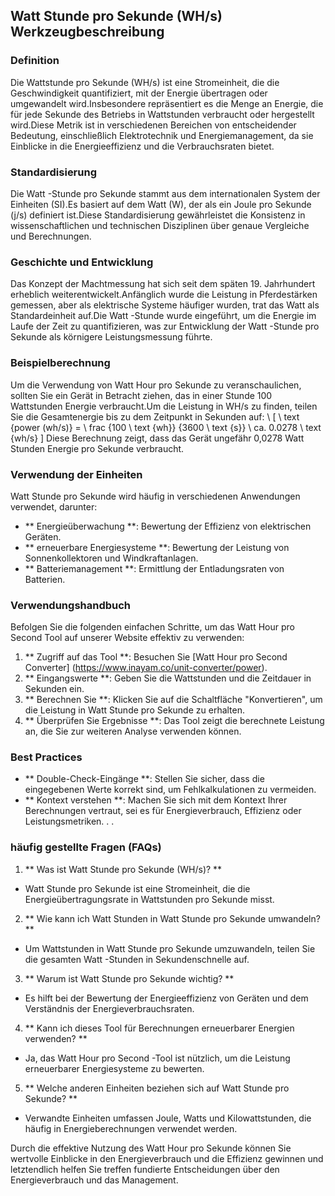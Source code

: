 ## Watt Stunde pro Sekunde (WH/s) Werkzeugbeschreibung

### Definition
Die Wattstunde pro Sekunde (WH/s) ist eine Stromeinheit, die die Geschwindigkeit quantifiziert, mit der Energie übertragen oder umgewandelt wird.Insbesondere repräsentiert es die Menge an Energie, die für jede Sekunde des Betriebs in Wattstunden verbraucht oder hergestellt wird.Diese Metrik ist in verschiedenen Bereichen von entscheidender Bedeutung, einschließlich Elektrotechnik und Energiemanagement, da sie Einblicke in die Energieeffizienz und die Verbrauchsraten bietet.

### Standardisierung
Die Watt -Stunde pro Sekunde stammt aus dem internationalen System der Einheiten (SI).Es basiert auf dem Watt (W), der als ein Joule pro Sekunde (j/s) definiert ist.Diese Standardisierung gewährleistet die Konsistenz in wissenschaftlichen und technischen Disziplinen über genaue Vergleiche und Berechnungen.

### Geschichte und Entwicklung
Das Konzept der Machtmessung hat sich seit dem späten 19. Jahrhundert erheblich weiterentwickelt.Anfänglich wurde die Leistung in Pferdestärken gemessen, aber als elektrische Systeme häufiger wurden, trat das Watt als Standardeinheit auf.Die Watt -Stunde wurde eingeführt, um die Energie im Laufe der Zeit zu quantifizieren, was zur Entwicklung der Watt -Stunde pro Sekunde als körnigere Leistungsmessung führte.

### Beispielberechnung
Um die Verwendung von Watt Hour pro Sekunde zu veranschaulichen, sollten Sie ein Gerät in Betracht ziehen, das in einer Stunde 100 Wattstunden Energie verbraucht.Um die Leistung in WH/s zu finden, teilen Sie die Gesamtenergie bis zu dem Zeitpunkt in Sekunden auf:
\ [
\ text {power (wh/s)} = \ frac {100 \ text {wh}} {3600 \ text {s}} \ ca. 0.0278 \ text {wh/s}
\]
Diese Berechnung zeigt, dass das Gerät ungefähr 0,0278 Watt Stunden Energie pro Sekunde verbraucht.

### Verwendung der Einheiten
Watt Stunde pro Sekunde wird häufig in verschiedenen Anwendungen verwendet, darunter:
- ** Energieüberwachung **: Bewertung der Effizienz von elektrischen Geräten.
- ** erneuerbare Energiesysteme **: Bewertung der Leistung von Sonnenkollektoren und Windkraftanlagen.
- ** Batteriemanagement **: Ermittlung der Entladungsraten von Batterien.

### Verwendungshandbuch
Befolgen Sie die folgenden einfachen Schritte, um das Watt Hour pro Second Tool auf unserer Website effektiv zu verwenden:
1. ** Zugriff auf das Tool **: Besuchen Sie [Watt Hour pro Second Converter] (https://www.inayam.co/unit-converter/power).
2. ** Eingangswerte **: Geben Sie die Wattstunden und die Zeitdauer in Sekunden ein.
3. ** Berechnen Sie **: Klicken Sie auf die Schaltfläche "Konvertieren", um die Leistung in Watt Stunde pro Sekunde zu erhalten.
4. ** Überprüfen Sie Ergebnisse **: Das Tool zeigt die berechnete Leistung an, die Sie zur weiteren Analyse verwenden können.

### Best Practices
- ** Double-Check-Eingänge **: Stellen Sie sicher, dass die eingegebenen Werte korrekt sind, um Fehlkalkulationen zu vermeiden.
- ** Kontext verstehen **: Machen Sie sich mit dem Kontext Ihrer Berechnungen vertraut, sei es für Energieverbrauch, Effizienz oder Leistungsmetriken.
.
.

### häufig gestellte Fragen (FAQs)

1. ** Was ist Watt Stunde pro Sekunde (WH/s)? **
- Watt Stunde pro Sekunde ist eine Stromeinheit, die die Energieübertragungsrate in Wattstunden pro Sekunde misst.

2. ** Wie kann ich Watt Stunden in Watt Stunde pro Sekunde umwandeln? **
- Um Wattstunden in Watt Stunde pro Sekunde umzuwandeln, teilen Sie die gesamten Watt -Stunden in Sekundenschnelle auf.

3. ** Warum ist Watt Stunde pro Sekunde wichtig? **
- Es hilft bei der Bewertung der Energieeffizienz von Geräten und dem Verständnis der Energieverbrauchsraten.

4. ** Kann ich dieses Tool für Berechnungen erneuerbarer Energien verwenden? **
- Ja, das Watt Hour pro Second -Tool ist nützlich, um die Leistung erneuerbarer Energiesysteme zu bewerten.

5. ** Welche anderen Einheiten beziehen sich auf Watt Stunde pro Sekunde? **
- Verwandte Einheiten umfassen Joule, Watts und Kilowattstunden, die häufig in Energieberechnungen verwendet werden.

Durch die effektive Nutzung des Watt Hour pro Sekunde können Sie wertvolle Einblicke in den Energieverbrauch und die Effizienz gewinnen und letztendlich helfen Sie treffen fundierte Entscheidungen über den Energieverbrauch und das Management.